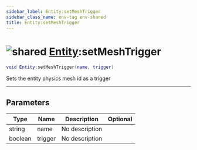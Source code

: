 ```yaml
---
sidebar_label: Entity:setMeshTrigger
sidebar_class_name: env-tag env-shared
title: Entity:setMeshTrigger
---
```


# <img src='/img/wiki/shared.png' alt='shared' data-tag='env-tag' /> [Entity](../entity/README.md):setMeshTrigger

```lua
void Entity:setMeshTrigger(name, trigger)
```

Sets the entity physics mesh id as a trigger<br/>

-----------------
## Parameters

| Type   | Name | Description | Optional |
| ------ | ---- | ----------- | -------: |
| string | name | No description |   |
| boolean | trigger | No description |   |

